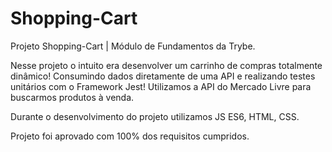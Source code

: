 # Shopping-Cart

Projeto Shopping-Cart | Módulo de Fundamentos da Trybe.

Nesse projeto o intuito era desenvolver um carrinho de compras totalmente dinâmico! Consumindo dados diretamente de uma API e realizando testes unitários com o Framework Jest! Utilizamos a API do Mercado Livre para buscarmos produtos à venda.

Durante o desenvolvimento do projeto utilizamos JS ES6, HTML, CSS.

Projeto foi aprovado com 100% dos requisitos cumpridos.


